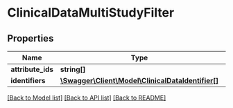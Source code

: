 # ClinicalDataMultiStudyFilter

## Properties
Name | Type | Description | Notes
------------ | ------------- | ------------- | -------------
**attribute_ids** | **string[]** |  | [optional] 
**identifiers** | [**\Swagger\Client\Model\ClinicalDataIdentifier[]**](ClinicalDataIdentifier.md) |  | [optional] 

[[Back to Model list]](../README.md#documentation-for-models) [[Back to API list]](../README.md#documentation-for-api-endpoints) [[Back to README]](../README.md)



